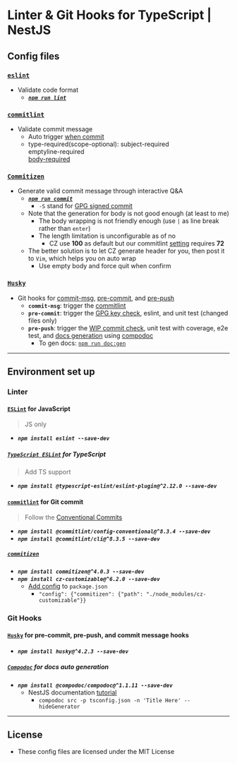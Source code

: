 # Linter & Git Hooks for TypeScript | NestJS
## Config files
### [**`eslint`**](NestJS/.eslintrc.js)
* Validate code format
  + [***`npm run lint`***](NestJS/package.json#L12)

### [**`commitlint`**](NestJS/.commitlintrc.js)
* Validate commit message
  + Auto trigger [when commit](NestJS/.huskyrc.js#L9)
  + type-required(scope-optional): subject-required  
    emptyline-required  
    [body-required](NestJS/.commitlintrc.js#L15)

### [**`Commitizen`**](NestJS/.cz-config.js)
* Generate valid commit message through interactive Q&A
  + [***`npm run commit`***](NestJS/package.json#L18)
    - `-S` stand for [GPG signed commit](https://git-scm.com/book/en/v2/Git-Tools-Signing-Your-Work)
  + Note that the generation for body is not good enough (at least to me)
    - The body wrapping is not friendly enough (use `|` as line break rather than `enter`)
    - The length limitation is unconfigurable as of no
       * CZ use **100** as default but our commitlint [setting](NestJS/.commitlintrc.js#L16) requires **72**
  + The better solution is to let CZ generate header for you, then post it to `Vim`, which helps you on auto wrap
    - Use empty body and force quit when confirm

### [**`Husky`**](NestJS/.huskyrc.js)
* Git hooks for [commit-msg](NestJS/.huskyrc.js#L42), [pre-commit](NestJS/.huskyrc.js#L43), and [pre-push](NestJS/.huskyrc.js#L44)
  + **`commit-msg`**: trigger the [commitlint](NestJS/.huskyrc.js#L9)
  + **`pre-commit`**: trigger the [GPG key check](NestJS/.huskyrc.js#L10-L18), eslint, and unit test (changed files only)
  + **`pre-push`**: trigger the [WIP commit check](NestJS/.huskyrc.js#L19-L24), unit test with coverage, e2e test, and [docs generation](NestJS/.huskyrc.js#L29-L38) using [compodoc](https://compodoc.app/)
    - To gen docs: [`npm run doc:gen`](NestJS/package.json#L20)

---
## Environment set up
### Linter
#### [**`ESLint`**](https://github.com/eslint/eslint) for JavaScript
> JS only
* ***`npm install eslint --save-dev`***
##### [**`TypeScript ESLint`**](https://github.com/typescript-eslint/typescript-eslint/tree/master/packages/eslint-plugin) for TypeScript
> Add TS support
* ***`npm install @typescript-eslint/eslint-plugin@^2.12.0 --save-dev`***
#### [**`commitlint`**](https://github.com/conventional-changelog/commitlint) for Git commit
> Follow the [Conventional Commits](https://www.conventionalcommits.org/en/v1.0.0/)
* ***`npm install @commitlint/config-conventional@^8.3.4 --save-dev`***
* ***`npm install @commitlint/cli@^8.3.5 --save-dev`***
##### [**`commitizen`**](https://github.com/commitizen/cz-cli)
* ***`npm install commitizen@^4.0.3 --save-dev`***
* ***`npm install cz-customizable@^6.2.0 --save-dev`***
  + [Add config](https://github.com/leonardoanalista/cz-customizable#option-1---cz-customizable-as-commitizen-plugin) to `package.json`
    - `"config": {"commitizen": {"path": "./node_modules/cz-customizable"}}`

### Git Hooks
#### [**`Husky`**](https://github.com/typicode/husky) for pre-commit, pre-push, and commit message hooks
* ***`npm install husky@^4.2.3 --save-dev`***
##### [**`Compodoc`**](https://github.com/compodoc/compodoc) for docs auto generation
* ***`npm install @compodoc/compodoc@^1.1.11 --save-dev`***
  + NestJS documentation [tutorial](https://docs.nestjs.com/recipes/documentation)
    - `compodoc src -p tsconfig.json -n 'Title Here' --hideGenerator`

---
## License
* These config files are licensed under the MIT License
